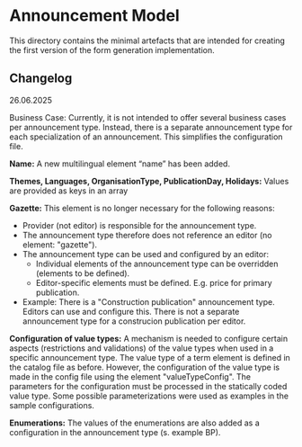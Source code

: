 # Announcement Model #

This directory contains the minimal artefacts that are intended for creating the first version of the form generation implementation.

## Changelog ##
26.06.2025

Business Case: Currently, it is not intended to offer several business cases per announcement type. Instead, there is a separate announcement type for each specialization of an announcement. This simplifies the configuration file.

**Name:** A new multilingual element “name” has been added.

**Themes, Languages, OrganisationType, PublicationDay, Holidays:** Values are provided as keys in an array

**Gazette:** This element is no longer necessary for the following reasons: 
- Provider (not editor) is responsible for the announcement type.
- The announcement type therefore does not reference an editor (no element: "gazette").
- The announcement type can be used and configured by an editor:
  - Individual elements of the announcement type can be overridden (elements to be defined).
  - Editor-specific elements must be defined. E.g. price for primary publication.
- Example: There is a "Construction publication" announcement type. Editors can use and configure this. There is not a separate announcement type for a construcion publication per editor.

**Configuration of value types:** A mechanism is needed to configure certain aspects (restrictions and validations) of the value types when used in a specific announcement type.
The value type of a term element is defined in the catalog file as before. However, the configuration of the value type is made in the config file using the element "valueTypeConfig". The parameters for the configuration must be processed in the statically coded value type. Some possible parameterizations were used as examples in the sample configurations.

**Enumerations:** The values of the enumerations are also added as a configuration in the announcement type (s. example BP).
